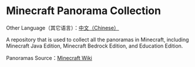 # Minecraft Panorama Collection

Other Language（其它语言）：[中文（Chinese）]()

A repository that is used to collect all the panoramas in Minecraft, including Minecraft Java Edition, Minecraft Bedrock Edition, and Education Edition.

Panoramas Source：[Minecraft Wiki](https://minecraft.wiki/w/Panorama)
